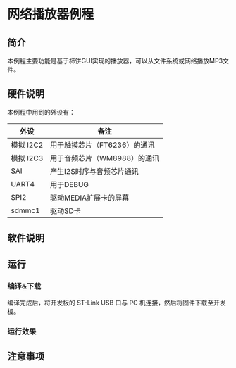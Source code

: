 # 网络播放器例程

## 简介

本例程主要功能是基于柿饼GUI实现的播放器，可以从文件系统或网络播放MP3文件。

## 硬件说明

本例程中用到的外设有：

| 外设      | 备注                         |
| --------- | ---------------------------- |
| 模拟 I2C2 | 用于触摸芯片（FT6236）的通讯 |
| 模拟 I2C3 | 用于音频芯片（WM8988）的通讯 |
| SAI       | 产生I2S时序与音频芯片通讯    |
| UART4     | 用于DEBUG                    |
| SPI2      | 驱动MEDIA扩展卡的屏幕        |
| sdmmc1    | 驱动SD卡                     |

## 软件说明

## 运行
### 编译&下载

编译完成后，将开发板的 ST-Link USB 口与 PC 机连接，然后将固件下载至开发板。

### 运行效果



## 注意事项



